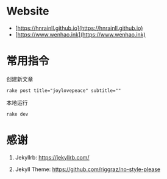 # Website

- [https://hnrainll.github.io](https://hnrainll.github.io)
- [https://www.wenhao.ink](https://www.wenhao.ink)


# 常用指令

创建新文章
```
rake post title="joylovepeace" subtitle=""
```

本地运行
```
rake dev
```


# 感谢

 1. Jekyllrb: <https://jekyllrb.com/>

 2. Jekyll Theme: <https://github.com/riggraz/no-style-please>



